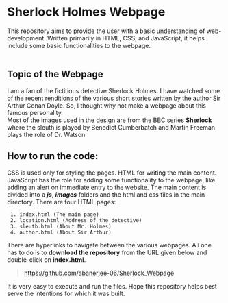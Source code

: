 ﻿# Sherlock Holmes Webpage

This repository aims to provide the user with a basic understanding of web-development. Written primarily in HTML, CSS, and JavaScript, it helps include some basic functionalities to the webpage. <br><br>

## Topic of the Webpage
I am a fan of the fictitious detective Sherlock Holmes. I have watched some of the recent renditions of the various short stories written by the author Sir Arthur Conan Doyle. So, I thought why not make a webpage about this famous personality. <br>
Most of the images used in the design are from the BBC series **Sherlock** where the sleuth is played by Benedict Cumberbatch and Martin Freeman plays the role of Dr. Watson. <br>

## How to run the code:
CSS is used only for styling the pages. HTML for writing the main content. JavaScript has the role for adding some functionality to the webpage, like adding an alert on immediate entry to the website. The main content is divided into a ***js***, ***images*** folders and the html and css files in the main directory. There are four HTML pages:

	 1. index.html (The main page)
	 2. location.html (Address of the detective)
	 3. sleuth.html (About Mr. Holmes)
	 4. author.html (About Sir Arthur)

There are hyperlinks to navigate between the various webpages. All one has to do is to **download the repository** from the URL given below and double-click on **index.html**.  <br>
> https://github.com/abanerjee-06/Sherlock_Webpage  <br>

It is very easy to execute and run the files. Hope this repository helps best serve the intentions for which it was built. 
